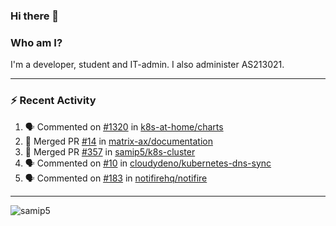 ### Hi there 👋

### Who am I?
I'm a developer, student and IT-admin. I also administer AS213021.

---
### :zap: Recent Activity
<!--START_SECTION:activity-->
1. 🗣 Commented on [#1320](https://github.com/k8s-at-home/charts/issues/1320) in [k8s-at-home/charts](https://github.com/k8s-at-home/charts)
2. 🎉 Merged PR [#14](https://github.com/matrix-ax/documentation/pull/14) in [matrix-ax/documentation](https://github.com/matrix-ax/documentation)
3. 🎉 Merged PR [#357](https://github.com/samip5/k8s-cluster/pull/357) in [samip5/k8s-cluster](https://github.com/samip5/k8s-cluster)
4. 🗣 Commented on [#10](https://github.com/cloudydeno/kubernetes-dns-sync/issues/10) in [cloudydeno/kubernetes-dns-sync](https://github.com/cloudydeno/kubernetes-dns-sync)
5. 🗣 Commented on [#183](https://github.com/notifirehq/notifire/issues/183) in [notifirehq/notifire](https://github.com/notifirehq/notifire)
<!--END_SECTION:activity-->
---

<img align="center" src="https://github-readme-stats.vercel.app/api?username=samip5&show_icons=true" alt="samip5" />
